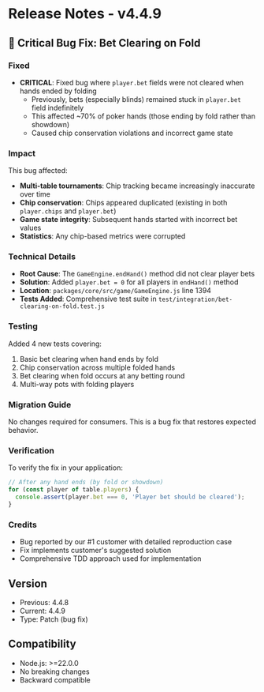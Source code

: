 # Release Notes - v4.4.9

## 🐛 Critical Bug Fix: Bet Clearing on Fold

### Fixed
- **CRITICAL**: Fixed bug where `player.bet` fields were not cleared when hands ended by folding
  - Previously, bets (especially blinds) remained stuck in `player.bet` field indefinitely
  - This affected ~70% of poker hands (those ending by fold rather than showdown)
  - Caused chip conservation violations and incorrect game state

### Impact
This bug affected:
- **Multi-table tournaments**: Chip tracking became increasingly inaccurate over time
- **Chip conservation**: Chips appeared duplicated (existing in both `player.chips` and `player.bet`)
- **Game state integrity**: Subsequent hands started with incorrect bet values
- **Statistics**: Any chip-based metrics were corrupted

### Technical Details
- **Root Cause**: The `GameEngine.endHand()` method did not clear player bets
- **Solution**: Added `player.bet = 0` for all players in `endHand()` method
- **Location**: `packages/core/src/game/GameEngine.js` line 1394
- **Tests Added**: Comprehensive test suite in `test/integration/bet-clearing-on-fold.test.js`

### Testing
Added 4 new tests covering:
1. Basic bet clearing when hand ends by fold
2. Chip conservation across multiple folded hands
3. Bet clearing when fold occurs at any betting round
4. Multi-way pots with folding players

### Migration Guide
No changes required for consumers. This is a bug fix that restores expected behavior.

### Verification
To verify the fix in your application:
```javascript
// After any hand ends (by fold or showdown)
for (const player of table.players) {
  console.assert(player.bet === 0, 'Player bet should be cleared');
}
```

### Credits
- Bug reported by our #1 customer with detailed reproduction case
- Fix implements customer's suggested solution
- Comprehensive TDD approach used for implementation

## Version
- Previous: 4.4.8
- Current: 4.4.9
- Type: Patch (bug fix)

## Compatibility
- Node.js: >=22.0.0
- No breaking changes
- Backward compatible